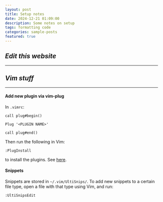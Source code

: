 ```yaml
---
layout: post
title: Setup notes
date: 2024-12-21 01:09:00
description: Some notes on setup
tags: formatting code
categories: sample-posts
featured: true
---
```


## _Edit this website_
------

## _Vim stuff_
------

#### Add new plugin via vim-plug

In `.vimrc`:

```viml
call plug#begin()

Plug '<PLUGIN NAME>'

call plug#end()
```

Then run the following in Vim:

```viml
:PlugInstall 
```
to install the plugins. See [here](https://github.com/junegunn/vim-plug).

#### Snippets

Snippets are stored in `~/.vim/UltiSnips/`. To add new snippets to a certain file type, open a file with that type using Vim, and run:

```viml
:UltiSnipsEdit
```

